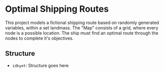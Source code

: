 # Optimal Shipping Routes

This project models a fictional shipping route based on randomly generated variables, within a set landmass. The "Map" consists of a grid, where every node is a possible location. The ship must find an optimal route through the nodes to complete it's objectives.


## Structure
* `idkyet`: Structure goes here 

